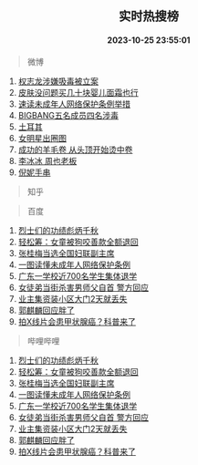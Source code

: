 <div align="center"><h2>实时热搜榜</h2><h4>2023-10-25 23:55:01</h4></div>

> 微博  

1. [权志龙涉嫌吸毒被立案](https://s.weibo.com/weibo?q=%23%E6%9D%83%E5%BF%97%E9%BE%99%E6%B6%89%E5%AB%8C%E5%90%B8%E6%AF%92%E8%A2%AB%E7%AB%8B%E6%A1%88%23&t=31&band_rank=1&Refer=top)<br />
2. [皮肤没问题买几十块婴儿面霜也行](https://s.weibo.com/weibo?q=%23%E7%9A%AE%E8%82%A4%E6%B2%A1%E9%97%AE%E9%A2%98%E4%B9%B0%E5%87%A0%E5%8D%81%E5%9D%97%E5%A9%B4%E5%84%BF%E9%9D%A2%E9%9C%9C%E4%B9%9F%E8%A1%8C%23&t=31&band_rank=2&Refer=top)<br />
3. [速读未成年人网络保护条例举措](https://s.weibo.com/weibo?q=%23%E9%80%9F%E8%AF%BB%E6%9C%AA%E6%88%90%E5%B9%B4%E4%BA%BA%E7%BD%91%E7%BB%9C%E4%BF%9D%E6%8A%A4%E6%9D%A1%E4%BE%8B%E4%B8%BE%E6%8E%AA%23&t=31&band_rank=3&Refer=top)<br />
4. [BIGBANG五名成员四名涉毒](https://s.weibo.com/weibo?q=%23BIGBANG%E4%BA%94%E5%90%8D%E6%88%90%E5%91%98%E5%9B%9B%E5%90%8D%E6%B6%89%E6%AF%92%23&t=31&band_rank=4&Refer=top)<br />
5. [土耳其](https://s.weibo.com/weibo?q=%23%E5%9C%9F%E8%80%B3%E5%85%B6%23&t=31&band_rank=5&Refer=top)<br />
6. [女明星出圈图](https://s.weibo.com/weibo?q=%E5%A5%B3%E6%98%8E%E6%98%9F%E5%87%BA%E5%9C%88%E5%9B%BE&t=31&band_rank=6&Refer=top)<br />
7. [成功的羊毛卷 从头顶开始烫中卷](https://s.weibo.com/weibo?q=%E6%88%90%E5%8A%9F%E7%9A%84%E7%BE%8A%E6%AF%9B%E5%8D%B7%20%E4%BB%8E%E5%A4%B4%E9%A1%B6%E5%BC%80%E5%A7%8B%E7%83%AB%E4%B8%AD%E5%8D%B7&t=31&band_rank=7&Refer=top)<br />
8. [李冰冰 周也老板](https://s.weibo.com/weibo?q=%E6%9D%8E%E5%86%B0%E5%86%B0%20%E5%91%A8%E4%B9%9F%E8%80%81%E6%9D%BF&t=31&band_rank=8&Refer=top)<br />
9. [倪妮手串](https://s.weibo.com/weibo?q=%23%E5%80%AA%E5%A6%AE%E6%89%8B%E4%B8%B2%23&t=31&band_rank=9&Refer=top)<br />

> 知乎  


> 百度  

1. [烈士们的功绩彪炳千秋](https://www.baidu.com/s?wd=%E7%83%88%E5%A3%AB%E4%BB%AC%E7%9A%84%E5%8A%9F%E7%BB%A9%E5%BD%AA%E7%82%B3%E5%8D%83%E7%A7%8B&sa=fyb_news&rsv_dl=fyb_news)<br />
2. [轻松筹：女童被狗咬善款全额退回](https://www.baidu.com/s?wd=%E8%BD%BB%E6%9D%BE%E7%AD%B9%EF%BC%9A%E5%A5%B3%E7%AB%A5%E8%A2%AB%E7%8B%97%E5%92%AC%E5%96%84%E6%AC%BE%E5%85%A8%E9%A2%9D%E9%80%80%E5%9B%9E&sa=fyb_news&rsv_dl=fyb_news)<br />
3. [张桂梅当选全国妇联副主席](https://www.baidu.com/s?wd=%E5%BC%A0%E6%A1%82%E6%A2%85%E5%BD%93%E9%80%89%E5%85%A8%E5%9B%BD%E5%A6%87%E8%81%94%E5%89%AF%E4%B8%BB%E5%B8%AD&sa=fyb_news&rsv_dl=fyb_news)<br />
4. [一图读懂未成年人网络保护条例](https://www.baidu.com/s?wd=%E4%B8%80%E5%9B%BE%E8%AF%BB%E6%87%82%E6%9C%AA%E6%88%90%E5%B9%B4%E4%BA%BA%E7%BD%91%E7%BB%9C%E4%BF%9D%E6%8A%A4%E6%9D%A1%E4%BE%8B&sa=fyb_news&rsv_dl=fyb_news)<br />
5. [广东一学校近700名学生集体退学](https://www.baidu.com/s?wd=%E5%B9%BF%E4%B8%9C%E4%B8%80%E5%AD%A6%E6%A0%A1%E8%BF%91700%E5%90%8D%E5%AD%A6%E7%94%9F%E9%9B%86%E4%BD%93%E9%80%80%E5%AD%A6&sa=fyb_news&rsv_dl=fyb_news)<br />
6. [女徒弟当街杀害男师父自首 警方回应](https://www.baidu.com/s?wd=%E5%A5%B3%E5%BE%92%E5%BC%9F%E5%BD%93%E8%A1%97%E6%9D%80%E5%AE%B3%E7%94%B7%E5%B8%88%E7%88%B6%E8%87%AA%E9%A6%96+%E8%AD%A6%E6%96%B9%E5%9B%9E%E5%BA%94&sa=fyb_news&rsv_dl=fyb_news)<br />
7. [业主集资装小区大门2天就丢失](https://www.baidu.com/s?wd=%E4%B8%9A%E4%B8%BB%E9%9B%86%E8%B5%84%E8%A3%85%E5%B0%8F%E5%8C%BA%E5%A4%A7%E9%97%A82%E5%A4%A9%E5%B0%B1%E4%B8%A2%E5%A4%B1&sa=fyb_news&rsv_dl=fyb_news)<br />
8. [郭麒麟回应胖了](https://www.baidu.com/s?wd=%E9%83%AD%E9%BA%92%E9%BA%9F%E5%9B%9E%E5%BA%94%E8%83%96%E4%BA%86&sa=fyb_news&rsv_dl=fyb_news)<br />
9. [拍X线片会患甲状腺癌？科普来了](https://www.baidu.com/s?wd=%E6%8B%8DX%E7%BA%BF%E7%89%87%E4%BC%9A%E6%82%A3%E7%94%B2%E7%8A%B6%E8%85%BA%E7%99%8C%EF%BC%9F%E7%A7%91%E6%99%AE%E6%9D%A5%E4%BA%86&sa=fyb_news&rsv_dl=fyb_news)<br />

> 哔哩哔哩  

1. [烈士们的功绩彪炳千秋](https://www.baidu.com/s?wd=%E7%83%88%E5%A3%AB%E4%BB%AC%E7%9A%84%E5%8A%9F%E7%BB%A9%E5%BD%AA%E7%82%B3%E5%8D%83%E7%A7%8B&sa=fyb_news&rsv_dl=fyb_news)<br />
2. [轻松筹：女童被狗咬善款全额退回](https://www.baidu.com/s?wd=%E8%BD%BB%E6%9D%BE%E7%AD%B9%EF%BC%9A%E5%A5%B3%E7%AB%A5%E8%A2%AB%E7%8B%97%E5%92%AC%E5%96%84%E6%AC%BE%E5%85%A8%E9%A2%9D%E9%80%80%E5%9B%9E&sa=fyb_news&rsv_dl=fyb_news)<br />
3. [张桂梅当选全国妇联副主席](https://www.baidu.com/s?wd=%E5%BC%A0%E6%A1%82%E6%A2%85%E5%BD%93%E9%80%89%E5%85%A8%E5%9B%BD%E5%A6%87%E8%81%94%E5%89%AF%E4%B8%BB%E5%B8%AD&sa=fyb_news&rsv_dl=fyb_news)<br />
4. [一图读懂未成年人网络保护条例](https://www.baidu.com/s?wd=%E4%B8%80%E5%9B%BE%E8%AF%BB%E6%87%82%E6%9C%AA%E6%88%90%E5%B9%B4%E4%BA%BA%E7%BD%91%E7%BB%9C%E4%BF%9D%E6%8A%A4%E6%9D%A1%E4%BE%8B&sa=fyb_news&rsv_dl=fyb_news)<br />
5. [广东一学校近700名学生集体退学](https://www.baidu.com/s?wd=%E5%B9%BF%E4%B8%9C%E4%B8%80%E5%AD%A6%E6%A0%A1%E8%BF%91700%E5%90%8D%E5%AD%A6%E7%94%9F%E9%9B%86%E4%BD%93%E9%80%80%E5%AD%A6&sa=fyb_news&rsv_dl=fyb_news)<br />
6. [女徒弟当街杀害男师父自首 警方回应](https://www.baidu.com/s?wd=%E5%A5%B3%E5%BE%92%E5%BC%9F%E5%BD%93%E8%A1%97%E6%9D%80%E5%AE%B3%E7%94%B7%E5%B8%88%E7%88%B6%E8%87%AA%E9%A6%96+%E8%AD%A6%E6%96%B9%E5%9B%9E%E5%BA%94&sa=fyb_news&rsv_dl=fyb_news)<br />
7. [业主集资装小区大门2天就丢失](https://www.baidu.com/s?wd=%E4%B8%9A%E4%B8%BB%E9%9B%86%E8%B5%84%E8%A3%85%E5%B0%8F%E5%8C%BA%E5%A4%A7%E9%97%A82%E5%A4%A9%E5%B0%B1%E4%B8%A2%E5%A4%B1&sa=fyb_news&rsv_dl=fyb_news)<br />
8. [郭麒麟回应胖了](https://www.baidu.com/s?wd=%E9%83%AD%E9%BA%92%E9%BA%9F%E5%9B%9E%E5%BA%94%E8%83%96%E4%BA%86&sa=fyb_news&rsv_dl=fyb_news)<br />
9. [拍X线片会患甲状腺癌？科普来了](https://www.baidu.com/s?wd=%E6%8B%8DX%E7%BA%BF%E7%89%87%E4%BC%9A%E6%82%A3%E7%94%B2%E7%8A%B6%E8%85%BA%E7%99%8C%EF%BC%9F%E7%A7%91%E6%99%AE%E6%9D%A5%E4%BA%86&sa=fyb_news&rsv_dl=fyb_news)<br />
